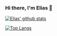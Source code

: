 ### Hi there, I'm Elias 👋

[![Elias' github stats](https://github-readme-stats.vercel.app/api?username=eliashauksson&count_private=true&show_icons=true&theme=default&hide_rank=false)](https://github.com/eliashauksson)

[![Top Langs](https://github-readme-stats.vercel.app/api/top-langs/?username=eliashauksson)](https://github.com/eliashauksson)
